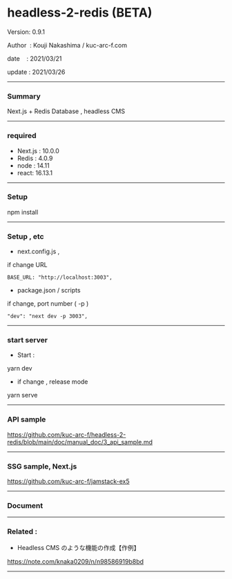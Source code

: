 # headless-2-redis (BETA)

 Version: 0.9.1

 Author  : Kouji Nakashima / kuc-arc-f.com

 date    : 2021/03/21

 update  : 2021/03/26

***
### Summary

Next.js + Redis Database , headless CMS

***
### required
* Next.js : 10.0.0
* Redis : 4.0.9
* node : 14.11
* react: 16.13.1

***
### Setup

npm install

***
### Setup , etc
* next.config.js , 

if change URL

```
BASE_URL: "http://localhost:3003",
```

* package.json / scripts

if change, port number ( -p )

```
"dev": "next dev -p 3003",
```

***
### start server
* Start :

yarn dev

* if change , release mode

yarn serve


***
### API sample

https://github.com/kuc-arc-f/headless-2-redis/blob/main/doc/manual_doc/3_api_sample.md

***
### SSG sample, Next.js 

https://github.com/kuc-arc-f/jamstack-ex5

***
### Document

***
### Related : 

* Headless CMS のような機能の作成【作例】

https://note.com/knaka0209/n/n98586919b8bd

***

